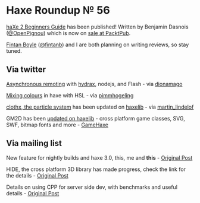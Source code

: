 [_template]: ../templates/roundup.html
# Haxe Roundup № 56

[haXe 2 Beginners Guide][link 1] has been published! Written by Benjamin Dasnois ([@OpenPignou][link 2]) which is now on [sale at PacktPub][link 3].

[Fintan Boyle][link 4] ([@fintanb][link 5]) and I are both planning on writing reviews, so stay tuned.

## Via twitter
[Asynchronous remoting][link 6] with [hydrax][link 7], nodejs, and Flash - via [dionamago][link 8]

[Mixing colours][link 9] in haxe with HSL - via [pimmhogeling][link 10]

[clothx, the particle system][link 11] has been updated on [haxelib][link 12] - via [martin_lindelof][link 13]

GM2D has been [updated on haxelib][link 14] - cross platform game classes, SVG, SWF, bitmap fonts and more - [GameHaxe][link 15]

## Via mailing list
New feature for nightly builds and haxe 3.0, this, me and __this__ - [Original Post][link 16]

HIDE, the cross platform 3D library has made progress, check the link for the details - [Original Post][link 17]

Details on using CPP for server side dev, with benchmarks and useful details - [Original Post][link 18]

[link 1]: http://link.packtpub.com/lAWYIc "haXe 2 Beginners Guide"
[link 2]: https://www.twitter.com/#!/OpenPignou "@OpenPignou"
[link 3]: http://link.packtpub.com/lAWYIc "haXe 2 Beginners Guide"
[link 4]: http://www.fboyle.com/blog/189/haxe-2-beginners-guide-released/ "Fintan Boyle"
[link 5]: http://www.twitter.com/fintanb "@fintanb"
[link 6]: http://dionamago.net/?p=487 "Asynchronous remoting"
[link 7]: https://github.com/dionjwa/hydrax "hydrax"
[link 8]: https://www.twitter.com/#!/dionamago "@dionamago"
[link 9]: http://ilumbo.org/blog/#!/mixing-two-colours-using-hsl.html "Mixing colours in haxe with HSL"
[link 10]: https://www.twitter.com/#!/pimmhogeling "@pimmhogeling"
[link 11]: http://www.martinlindelof.com/physics/clothx "clothx the particle system"
[link 12]: http://lib.haxe.org/p/clothx "clothx on haxelib"
[link 13]: https://www.twitter.com/#!/martin_lindelof "@martin_lindelof"
[link 14]: http://lib.haxe.org/p/gm2d "GM2D on haxelib"
[link 15]: https://www.twitter.com/#!/GameHaxe "@GameHaxe"
[link 16]: http://haxe.1354130.n2.nabble.com/this-me-and-this-td6627392.html "this, me and __this__"
[link 17]: http://haxe.1354130.n2.nabble.com/HIDE-temp-name-progress-on-shaders-td6630396.html#a6630894 "HIDE shaders progress"
[link 18]: http://haxe.1354130.n2.nabble.com/C-for-server-side-web-dev-td6632353.html "CPP on server side?"

